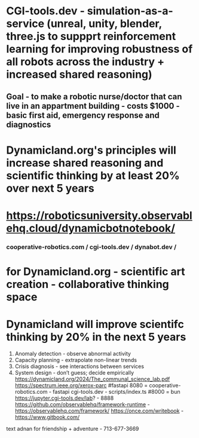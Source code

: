 # CGI-tools.dev - simulation-as-a-service (unreal, unity, blender, three.js to suppprt reinforcement learning for improving robustness of all robots across the industry + increased shared reasoning)


## Goal - to make a robotic nurse/doctor that can live in an appartment building - costs $1000 - basic first aid, emergency response and diagnostics

# Dynamicland.org's principles will increase shared reasoning and scientific thinking by at least 20% over next 5 years


# https://roboticsuniversity.observablehq.cloud/dynamicbotnotebook/
### cooperative-robotics.com / cgi-tools.dev / dynabot.dev /
# for Dynamicland.org - scientific art creation - collaborative thinking space
# Dynamicland will improve scientifc thinking by 20% in the next 5 years
1. Anomaly detection - observe abnormal activity
2. Capacity planning - extrapolate non-linear trends
3. Crisis diagnosis - see interactions between services
4. System design - don’t guess; decide empirically
https://dynamicland.org/2024/The_communal_science_lab.pdf
https://spectrum.ieee.org/xerox-parc
#fastapi
8080 = cooperative-robotics.com - fastapi
cgi-tools.dev - scripts/index.ts #8000 = bun
https://jupyter.cgi-tools.dev/lab? - 8888
https://github.com/observablehq/framework-runtime - https://observablehq.com/framework/
https://once.com/writebook - https://www.gitbook.com/

text adnan for friendship + adventure - 713-677-3669